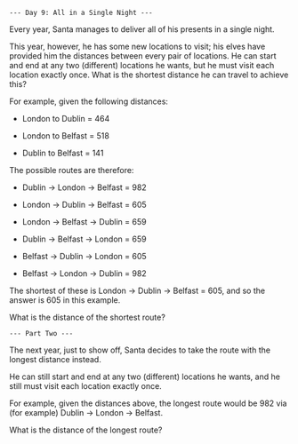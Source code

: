     --- Day 9: All in a Single Night ---

Every year, Santa manages to deliver all of his presents in a single night.

This year, however, he has some new locations to visit; his elves have provided him the distances between every pair of locations. He can start and end at any two (different) locations he wants, but he must visit each location exactly once. What is the shortest distance he can travel to achieve this?

For example, given the following distances:

- London to Dublin = 464

- London to Belfast = 518

- Dublin to Belfast = 141

The possible routes are therefore:

- Dublin -> London -> Belfast = 982

- London -> Dublin -> Belfast = 605

- London -> Belfast -> Dublin = 659

- Dublin -> Belfast -> London = 659

- Belfast -> Dublin -> London = 605

- Belfast -> London -> Dublin = 982

The shortest of these is London -> Dublin -> Belfast = 605, and so the answer is 605 in this example.

What is the distance of the shortest route?


    --- Part Two ---

The next year, just to show off, Santa decides to take the route with the longest distance instead.

He can still start and end at any two (different) locations he wants, and he still must visit each location exactly once.

For example, given the distances above, the longest route would be 982 via (for example) Dublin -> London -> Belfast.

What is the distance of the longest route?